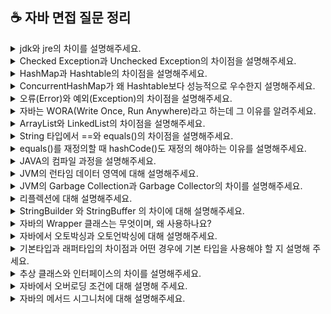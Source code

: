 ## ☕️ 자바 면접 질문 정리

<details>

<summary>jdk와 jre의 차이를 설명해주세요.</summary>

<br/>
JDK는 Java Development Kit의 약자로 개발자들이 자바로 개발하는데 사용되는 SDK라고 생각하면 됩니다. 이 안에는 자바 개발 시 필요한 라이브러리들과 javac, javadoc 등의 개발 도구들이 포함되고, 개발할 때 자바 프로그램을 실행시켜야 하기에 JRE, JVM도 포함되어 있습니다.

JRE는 Java Runtime Environment의 약자로, JVM과 자바 프로그램을 실행할 때 필요한 라이브러리 API를 함께 묶어서 배포되는 패키지입니다. 이외에도 런타임 환경에서 사용하는 프로퍼티 세팅이나 리소스 파일(jar 파일)을 가지고 있습니다.

결론적으로 Java로 프로그램을 개발할 때 JDK가 필요하고, 실행할 때 JRE가 필요하다고 할 수 있습니다.

<details style = "margin-left: 20px;">
<summary> 꼬리질문1: SDK는 무엇인가요?</summary>

<br/>
Software Development Kit의 약자로 하드웨어 플랫폼, 운영체제, 혹은 프로그래밍 언어 제작사가 제공하는 툴입니다. SDK의 또 다른 예시로는 안드로이드 스튜디오가 있고, 이를 통해 안드로이드 앱 개발을 할 수 있습니다.
<br/>

</details>

<details style = "margin-left: 20px;">
<summary> 꼬리질문2: JDK 종류 중에 알고 있는 것이 있다면 말씀하시고 설명해주세요.</summary>

<br/>
대표적으로 Oracle JDK와 Open JDK가 있습니다. 
Oracle JDK는 Java8까지는 무료로 제공했는데 Java11부터 상업적 용도로 사용 시 유료로 사용할 수 있고, 모니터링 도구, 성능 분석 도구 등이 추가되어 있습니다.
OpenJDK는 무료로 사용할 수 있고 커뮤니티에서 지원하며 상용 기능은 존재하지 않습니다.
<br/>

</details>

</details>

<details>
<summary>Checked Exception과 Unchecked Exception의 차이점을 설명해주세요.</summary>
<br/>

Checked Exception은 Exception의 하위 예외들 중 RuntimeException을 제외한 모든 예외들을 의미합니다. Checked Exception은 컴파일 시 예외처리를 필수로 해주어야 하며, 해주지 않는다면 컴파일 오류가 발생합니다. 이와 반대로 Unchecked Exception은 RuntimeException과 이를 상속받은 자식 예외들을 가리킵니다. 컴파일 시 예외처리를 해주지 않아도 된다는 것이 특징입니다. 

이 둘의 가장 큰 차이점은 예외 발생 시 트랜잭션 롤백 여부 입니다. Unchecked Exception과 Error는 발생 시 트랜젝션이 롤백됩니다. 하지만 Checked Exception의 경우 예외 발생 시 롤백하지 않습니다. 따라서 Checked Exception을 사용하면서 롤백이 발생하기를 원하는 경우 Checked Exception을 Unchecked Exception으로 바꾸어 주어야 합니다.

```java
@Service
@Transactional
@RequiredArgsConstructor
public class MemberService {

    private final MemberRepository memberRepository;

    public Member createUncheckedEx(){
        Member member = new Member("Uncheck");
        memberRepository.save(member);  // 롤백됨
        if(true) {
            throw new RuntimeException();
        }
        return member;
    }

    public Member createCheckedEx() throws IOException {
        Member member = new Member("Check");
        memberRepository.save(member);  // 롤백되지 않아서 DB에 저장됨
        if(true) {
            throw new IOException();
        }
        return member;
    }
    public Member createEx() throws Exception {
        Member member = new Member("Exception");
        memberRepository.save(member);  // 롤백되지 않아서 DB에 저장됨
        if(true) {
            throw new Exception();
        }
        return member;
    }
}
```
<br/>
</details>

<details>
<summary>HashMap과 Hashtable의 차이점을 설명해주세요.</summary>
<br/>
HashMap과 Hashtable의 가장 큰 차이는 Thread-safe입니다. Hashtable의 모든 데이터 변경 메소드는 synchronized로 선언되어 있습니다. 즉 메소드 호출 전 스레드간 동기화 락을 통해 멀티 스레드 환경에서 data의 무결성을 보장해줍니다. 하지만 HashMap의 경우 Thread-safe하지 않기 때문에 멀티 스레드 환경에서 동시에 객체의 데이터를 조작하는 경우 data의 무결성을 보장할 수 없습니다. 하지만 Hashtable은 느리기 때문에, 동기화를 위해서 ConcurrentHashMap을 사용하는 것이 더 좋은 방법 입니다. 이 외의 차이로 HashMap을 key와 value에 null을 허용하지만, Hashtable의 경우 key와 value에 null을 허용하지 않습니다. 

<br/>
</details>

<details>
<summary>ConcurrentHashMap가 왜 Hashtable보다 성능적으로 우수한지 설명해주세요. </summary>
<br/>

Hashtable은 모든 메서드에 synchronized 키워드를 사용하여 전체 객체에 lock을 걸기 때문에, 한 스레드가 메서드를 호출하는 동안 다른 메서드는 모두 대기해야 하고 다른 스레드로 전환하는 컨텍스트 스위칭에서 성능 저하가 발생합니다. 반면, ConcurrentHashMap은 CAS 연산을 사용하여 읽어들인 현재 값이 스레드가 기대한 값과 동일한지 비교하여, 만약 일치한다면 메모리 위치의 값을 새로운 값으로 원자적으로 교체하고, 일치하지 않으면 다른 스레드가 그 사이에 값을 변경했음을 의미하므로 교체를 실패합니다. CAS 연산은 단일 명령어로 처리되기 때문에 해당 연산이 실행되는 동안에는 다른 어떤 연산도 해당 메모리 주소에 접근할 수 없습니다. 또한 CAS 연산을 사용하면 락이 필요 없기 때문에 락을 획득하고 해제하는 비용을 줄일 수 있고, 다른 스레드가 기다릴 필요 없이 계속해서 실행할 수 있습니다. 만약 CAS가 실패하면 해당 스레드는 다시 값을 읽고 새로운 값을 설정하는 과정을 반복합니다. 이 과정은 대기 없이 진행되기 때문에, 다른 스레드가 대기하는 상황을 피할 수 있습니다. 이를 통해 전반적인 처리 속도가 향상됩니다.

<br/>
</details>


<details>
<summary>오류(Error)와 예외(Exception)의 차이점을 설명해주세요.</summary>

<br/>
Error(오류)는 시스템 레벨에서 발생하는 프로그램 코드로 해결할 수 없는 문제를 나타냅니다. 보통은 JVM에서 발생하며, OOM(Out of Memory), StackOverflowError와 같은 비정상적인 상황에서 발생합니다.

Exception(예외)는 프로그램 실행 중 발생할 수 있는 예외적인 조건을 의미하며, 개발자가 코드 내에서 적절히 처리할 수 있습니다.

따라서 Error는 시스템에 의해 발생하는 비가역적인 문제이고, Exception은 코드 실행 중에 발생하는 예측 가능한 문제라 개발자가 코드로 해결할 수 있습니다.

<details style="margin-left: 20px;">
<summary>꼬리질문1: 에러와 예외를 구분하는 이유를 설명해주세요.</summary>

<br/>
시스템의 안정성 면에서 시스템의 개입이 필요한 에러와 달리, 개발자가 대응할 수 있는 예외를 따로 분류하여 처리를 하면 예외로 넘어가는 많은 경우에서 시스템이 안정적으로 동작할 수 있도록 할 수 있습니다. 또한 유지보수적 관점에서는 둘을 구분함으로써 작업을 줄일 수 있다, 즉 비용 절감의 면에서도 구분을 합니다.

<br/>
</details>


<details style="margin-left: 20px;">
<summary>꼬리질문2: 예외의 종류에는 무엇이 있나요?</summary>

<br/>
예외는 두가지 기준으로 나눌 수 있습니다. 발생하는 시기에 따라 구분하면 컴파일 과정에서 발생하는 IOException, FileNotFound 예외와 런타임에 발생하는 예외, 예를 들어 NPE 등이 있습니다.

또한 Checked Exception, Unchecked Exception으로 나뉩니다. Checked는 컴파일 예외클래스이고 Unchecked는 런타임 예외클래스인데요. 이는 코드적 관점에서 구분됩니다. 이 둘의 핵심적인 차이는 반드시 예외 처리를 해야 하는가? 입니다. Checked는 반드시 예외를 처리해야 하고, Unchecked는 명시적인 처리를 안해도 됩니다.

![image.png](https://encrypted-tbn0.gstatic.com/images?q=tbn:ANd9GcRK9GVB0oHPub5kRARKKXPUNVghP1rnw4Ci5A&s)

위 그림에서 RuntimeException은 Unchecked, Exception은 Checked입니다. Checked Exception이 발생할 것 같다면 try-catch나 throws로 처리를 해야합니다.
<br/>
</details>

<br/>
</details>


<details>
<summary>자바는 WORA(Write Once, Run Anywhere)라고 하는데 그 이유를 알려주세요.</summary>
<br/>

자바는 플렛폼 독립적 입니다. 자바 소스 코드는 컴파일러에 의해 바이트 코드로 변환되고 이 바이트코드는 JVM에 의해 실행되며, 특정 운영체제나 하드웨어에 종속되지 않습니다. 그 이유는 JVM이 각 플렛폼에 맞는 JVM 구현체가 존재하기 때문입니다. Windows, macOS, Linux 등 각각의 운영체제에 맞는 JVM이 존재하며, 동일한 바이트 코드는 어느 운영체제에도 동일하게 작동합니다. `WORA`는 "한 번 작성하면 어디서나 실행된다"는 원칙입니다. 자바가 WORA인 이유는 자바 개발자가 한번 코드를 작성하면, 어떤 플랫폼에서도 실행할 수 있기 때문입니다. 이러한 특성은 자바의 이식성을 높여주고, 다양한 환경에서의 애플리케이션 배포와 유지보수를 용이하게 합니다. 
<br/>
</details>

<details>
<summary>ArrayList와 LinkedList의 차이점을 설명해주세요.</summary>
<br/>

ArrayList는 배열 기반의 리스트 구현체로, 내부적으로 동적 배열을 사용하여 데이터를 저장합니다. 초기 용량이 초과되면 새로운 배열을 생성하고 기존 데이터를 복사하여 저장합니다. ArrayList는 무작위 접근(random access)이 가능하기 때문에, 인덱스로 접근 시 요소 접근 속도가 빠릅니다. 하지만 요소 추가와 삭제 시 배열의 크기를 조정해야하므로, 빈번한 요소 추가와 삭제가 발생하는 경우 배열의 크기를 조정하는 과정에서 많은 시간이 소요되어 성능이 저하될 수 있습니다.

LinkedList는 연결 리스트 기반의 리스트 구현체로, 각 요소가 이전 요소와 다음 요소의 참조를 가지고 있습니다. 배열의 크기를 조정할 필요가 없기 때문에 공간의 제약이 존재하지 않으며 복사하는 과정이 없어서 삽입과 삭제의 처리 속도가 빠릅니다. 하지만, 요소를 get하는 과정에서 순차접근(sequential access)만 가능하기 때문에 인덱스를 활용하여 조회할 경우 처음부터 순차적으로 탐색해야 하므로 접근 속도가 느립니다. LinkedList에서 맨 앞이나 맨 뒤 요소만 추가하고 삭제하면 시간복잡도는 O(1)이 맞지만, 중간에 요소를 추가하거나 삭제하면 중간 위치까지 탐색을 해야하기에 최종적으로 O(n)이 됩니다. 

삭제 또는 삽입이 빈번하면 LinkedList를 사용하는 것을 사용하는 것이 사용하는 것이 좋아보이지만, 사실 성능면에서 이 둘은 큰 차이가 없습니다. 예를 들어 ArrayList는 리사이징 과정에서 배열 복사하는 추가 시간이 들지만, 배열을 새로 만들고 for문을 돌려 기존 요소를 일일이 대입하는 그러한 처리가 아니라, 내부적으로 최적화가 잘 되어있어서 성능이 크게 차이가 나지 않습니다.

<br/>
</details>

<details>
<summary>String 타입에서 ==와 equals()의 차이점을 설명해주세요.</summary>
<br/>

String 변수를 생성할 때는 리터럴을 사용하는 방식과 new 연산자를 사용하는 방식이 있습니다. 리터럴을 사용하게 되면 string constant pool이라는 영역에 값이 존재하게되고, new를 통해 생성하면 heap 영역에 존재하게 됩니다. String을 리터럴로 선언할 경우 내부적으로 String의 intern() 메서드가 호출되게 되고 intern() 메서드는 주어진 문자열이 string constant pool에 존재하는지 확인하고 있으면 그 주소값을 반환하고 없으면 string constant pool에 넣고 새로운 주소값을 반환합니다.
== 연산자는 비교하는 두 대상의 주소값을 비교하는데 반해 String 클래스의 equals() 메서드는 Objects 클래스의 equals() 메서드를 오버라이딩하여 두 비교대상의 주소 값이 아닌 데이터 값을 비교합니다.

```java
String str1 = "Hello"; // 문자열 리터럴을 이용한 방식
String str2 = "Hello";

String str3 = new String("Hello"); // new 연산자를 이용한 방식
String str4 = new String("Hello");

// 리터럴 문자열 비교
System.out.println(str1 == str2); // true

// 객체 문자열 비교
System.out.println(str3 == str4); // false
System.out.println(str3.equals(str4)); // true

// 리터럴과 객체 문자열 비교
System.out.println(str1 == str3); // false
System.out.println(str3.equals(str1)); // true
```
<br/>
</details>

<details>
<summary>equals()를 재정의할 때 hashCode()도 재정의 해야하는 이유를 설명해주세요.</summary>
<br/>

hashCode 메서드는 객체의 주소 값을 이용해서 해싱 기법을 통해 해시 코드를 만든 후 반환합니다. 엄밀히 말하면 해시코드는 주소값은 아니고, 주소값으로 만든 고유한 숫자값입니다. 
equals()를 재정의할 때 hashCode()도 재정의 해야하는 이유는 equals()의 결과가 true인 두 객체의 해시코드는 반드시 같아야 한다는 자바의 규칙 때문입니다. 만약 두 메소드를 동시에 재정의하지 않을 시, hash 컬렉션을 사용할 때 문제가 발생할 수 있습니다. equlas()만 재정의하면 두 객체의 해시코드가 다름에도 불구하고 논리적으로 같은 객체라고 판단합니다. 이때 HashSet을 사용하여 객체를 추가할 때 해시코드가 달라서 다른 객체라고 판단하여 중복된 객체가 추가될 수 있습니다. 따라서 equals()를 재정의할 때 hashCode()도 동시에 재정의 해야 합니다.

### 추가 설명 
위처럼 동작하는 이유는 hash 컬렉션의 객체가 논리적으로 같은지 비교할때 수행하는 과정에서 찾을 수 있습니다. 가장 먼저 데이터가 추가되면, 그 데이터의 hashCode() 리턴 값을 컬렉션에 가지고 있는지 비교합니다. 해시코드가 다르다면 다른 객체라고 판단하고, 만약 해시코드가 같다면 다음으로 equals() 메서드의 리턴 값을 비교하여 true면 논리적으로 같은 객체라고 판단합니다.

<details style="margin-left: 20px;">
<summary>꼬리질문1: hashCode()를 잘못 오버라이딩하면 hash 컬렉션의 성능이 떨어질 수 있는데 그 이유를 설명해주세요. </summary>
<br/>

Objects.hash 메서드는 매개변수로 주어진 값들을 이용해서 고유한 해시 코드를 생성합니다. 즉, 동일한 값을 가지는 객체들의 필드로 해시코드를 생성하면 동일한 해시코드를 얻을 수 있습니다. Objects.hash 메서드는 가변 인자를 받아 처리하기 때문에 내부적으로 배열을 생성하고, for문을 돌면서 각 필드의 해시코드를 계산하여 반환합니다. 이 과정에서 필드의 순서가 반환되는 해시코드에 영향을 끼칩니다. 따라서 배열의 생성과 for문으로 인해 hash 컬렉션의 성능 저하를 야기할 수 있습니다. 

```java
@Override
public int hashCode() {
    return Objects.hash(name); // name 필드의 해시코드를 반환한다.
}
```
</details>

<br/>
</details>

<details>
<summary>JAVA의 컴파일 과정을 설명해주세요.</summary>

<br/>
먼저 개발자가 자바 소스코드(.java)를 작성합니다.

이후에 자바 컴파일러(javac)가 자바 소스파일을 컴파일 합니다. 이 때 나오는 파일은 바이트코드파일(.class)로 컴퓨터가 아직 읽을 수 없는 JVM이 이해할 수 있는 코드입니다.

컴파일된 바이트코드를 JVM의 클래스로더(Class Loader)로 전달합니다.

클래스 로더는 동적로딩을 통해 필요한 클래스들을 로딩 및 링크하여 런타임 데이터 영역, 즉 JVM의 메모리에 올립니다.

실행엔진(Execution Engine) JVM 메모리에 올라온 바이트 코드들을 명령어 단위로 하나씩 가져와서 실행합니다. 이 때 실행 엔진은 두 가지 방식으로 변경합니다.

1. 인터프리터: 바이트 코드 명령어를 하나씩 읽어서 해석하고 실행합니다. 하나하나의 실행은 빠르나, 전체적인 실행 속도가 느리다는 단점을 가집니다.

2. JIT 컴파일러: 인터프리터의 단점을 보완하기 위해 도입된 방식으로 바이트 코드 전체를 컴파일하여 바이너리 코드로 변경하고 이후에는 해당 메서드를 더 이상 인터프리팅하지 않고 바이너리 코드로 직접 실행하는 방식입니다. 바이트 코드 전체가 컴파일된 바이너리 코드를 실행하는 것이기 때문에 전체적인 실행속도는 인터프리팅 방식보다 빠릅니다.

<details style="margin-left: 20px;">
<summary>꼬리질문1: 클래스 로더의 동작방식을 설명해주세요.</summary>
<br/>
로드: 클래스 파일을 가져와서 JVM 메모리에 로드합니다.

검증: 클래스 로드 전 과정 중에서 가장 복잡하고 시간이 많이 걸리는 과정으로 읽어들인 클래스가 자바 언어 명세 및 JVM에 명시된 대로 구성되어 있는지 검사합니다.

준비: 클래스가 필요로 하는 메모리를 할당합니다.. 필요한 메모리란 클래스에서 정의된 필드, 메서드, 인터페이스들을 나타내는 데이터 구조들 등을 말합니다.

분석: 클래스의 상수 풀 내 모든 심볼릭 레퍼런스를 다이렉트 레퍼런스토 변경합니다.

초기화: 클래스 변수들을 적절한 값으로 초기화합니다.(static 필드들을 설정된 값으로 초기화 등)

</details>

<details style="margin-left: 20px;">
<summary>꼬리질문2: 그렇다면 언제 인터프리터를 사용하고 언제 JIT 컴파일러가 사용되나요?</summary>

<br/>
인터프리터는 처음 프로그램이 실행될 때 사용되어 바이트코드를 명령어 단위로 해석하고 실행합니다. 프로그램 실행 중 특정 코드(특히 자주 호출되는 메소드나 루프)가 핫스팟으로 식별되면, 그 코드에 대해 JIT컴파일러가 기계어로 컴파일하여 성능을 최적화합니다.

</details>
<br/>
</details>

<details>
<summary>JVM의 런타임 데이터 영역에 대해 설명해주세요.</summary>

<br/>

런타임 데이터 영역은 자바 애플리케이션이 실행되는 동안 JVM 이 사용하는 메모리공간으로 메서드(Method)영역, 힙(Heap) 영역, 스택(Stack), PC 레지스터(Program Counter Register), 네이티브 메서드 스택 (Native Method Stack) 영역으로 나뉩니다. 메서드영역, 힙 영역은 모든 스레드(Thread)가 공유하는 영역이고, 나머지 스택영역, PC 레지스터, 네이티브 메서드 스택은 각 스레드마다 생성되는 개별 영역입니다.

<details style="margin-left: 20px;">
<summary>꼬리질문1: 런타임 상수 풀(Runtime Constant Pool) 과 주요 역할에 대해 설명해 주세요</summary>

<br>
런타임 상수 풀은 자바 클래스 파일에서 컴파일 시 포함된 상수와 참조 정보를 런타임에 관리하는 메모리 영역입니다. 클래스가 JVM에 로드될 때 메서드 영역에 할당되며 숫자, 문자열 등 리터럴 상수와 메서드, 필드, 클래스 참조 정보를 포함합니다. 주요 역할은 메모리 절약입니다. 동일한 상수 리터럴은 상수 풀에 한 번만 저장되고, 프로그램에서 여러 번 사용될 때 재사용됩니다. 특히 문자열 상수 풀을 통해 문자열 리터럴이 여러 번 선언되어도 메모리 낭비를 방지할 수 있습니다.  또한, 런타임에 새로운 참조나 상수가 추가될 수 있으며, 자바의 new 키워드로 생성된 객체는 상수 풀이 아닌 힙 메모리에 저장되지만, new 키워드를 사용한 객체가 리터럴 값을 포함하고 있을 때, 그 리터럴에 대한 참조는 상수 풀에서 가져옵니다. 예를 들어, new String("hello")라는 코드를 실행할 경우, "hello"라는 리터럴 자체는 상수 풀에 저장되어 있고, 그 리터럴을 바탕으로 힙에 새로운 String 객체가 생성됩니다.
</br>

### 추가 설명

Runtime Constant Pool 의 역할

**1.클래스 파일의 상수(Constant Pool Table)를 로드**

자바 클래스 파일(.class)에는 컴파일된 상수 정보가 Constant Pool Table이라는 형태로 포함됩니다. Constant Pool Table 은 **리터럴 값(문자열, 숫자 등)**과 메서드, 필드, 클래스에 대한 참조 정보를 포함하고 있습니다.

클래스가 JVM에 의해 로드될 때 이 Constant Pool Table이 Runtime Constant Pool로 옮겨지며, 런타임에 사용됩니다.

**2.리터럴 값과 참조 정보 저장**

상수 리터럴

- 정수, 부동 소수점 숫자, 문자열 등 상수 리터럴

메서드와 필드 참조

- 메서드 호출 시 해당 메서드의 참조를 상수 풀에서 찾습니다. 마찬가지로 필드에 접근할 때도 필드 참조 정보를 상수 풀에서 관리합니다.

클래스와 인터페이스 참조

- 클래스가 처음 로드될 때, 클래스 참조 정보 역시 Runtime Constant Pool에 저장됩니다.

**3.런타임시 동적 상수 할당**

new 키워드로 객체를 생성하거나, 메서드나 필드에 접근할 때, 해당 참조 정보를 동적으로 추가할 수 있습니다. 예를 들어, 문자열 상수 String은 리터럴로 선언될 때 상수 풀에 저장되며, 이미 동일한 리터럴이 존재할 경우 새로운 객체를 생성하지 않고 기존에 있는 상수를 참조합니다.

이를 통해 메모리 사용을 최적화하고, 중복되는 리터럴이 여러 번 생성되지 않도록 합니다.

**4.메모리 절약**

Runtime Constant Pool은 상수와 참조 정보를 공유하여 중복된 상수를 여러 번 생성하지 않도록 합니다. 이는 메모리 절약에 크게 기여하며, 자주 사용되는 상수들에 대해 최적화된 메모리 사용을 보장합니다.

**5.가비지 컬렉션 대상**

Runtime Constant Pool에 저장된 객체나 참조는 가비지 컬렉션의 대상이 될 수 있습니다. 예를 들어, 더 이상 사용되지 않는 참조나 상수는 GC에 의해 메모리에서 해제될 수 있습니다.

</details>

### 추가 설명

<img src="https://github.com/user-attachments/assets/09a9aa2b-f805-4bb1-b02c-dbc1cced12d8">

![image](https://github.com/user-attachments/assets/af5bc8fc-2248-4a49-8498-2fbb62da094f)

<br/>

</details>

<details>
<summary>JVM의 Garbage Collection과 Garbage Collector의 차이를 설명해주세요.</summary>

<br/>

가비지 콜렉션은 JVM에서 Heap 영역에 동적으로 할당했던 메모리 중, 더 이상 사용하지 않는 객체들, 메모리를 자동으로 찾아 해제하는 프로세스입니다. 이를 통해 개발자가 명시적으로 메모리를 해제하지 않아도, 메모리를 안전하게 관리할 수 있습니다. 가비지 콜렉터는 이러한 작업, 즉 가비지 컬렉션을 수행하는 시스템의 구성 요소입니다.

<br/>

<details style="margin-left: 20px;">
<summary>꼬리질문1: 그렇다면 개발자는 가비지콜렉터만 믿고 메모리를 신경쓰지 않아도 되는 것인가요?</summary>

<br/>

그것은 아닙니다. 가비지 컬렉션에도 단점이 존재하는데요. 자동으로 할당 해제를 해준다고 해도, 메모리가 정확히 언제 해제되는지 알 수가 없고, 이를 제어할 수 없습니다. 또한 가비지 컬렉션을 하는 동안은 다른 동작을 멈춰 오버헤드가 발생하는 문제점이 존재합니다.(이를 Stop-The-World, STW라고 합니다. 과거 익스플로러가 악명이 높았던 이유가 잦은 GC 때문이라고 해요.)

</details>

<details style="margin-left: 20px;">
<summary>꼬리질문2: 그렇다면 heap의 구조에 대해서 설명해주세요.</summary>

<br/>

Heap에는 Young영역과 Old영역이 있는데요. Young은 Eden과 Survivor0,1영역으로 나뉩니다. 대부분의 새롭게 생성된 객체는 Young, 특히 Eden에 위치합니다. 여기서 GC가 한번 발생한 후에 살아있는 객체는 Survivor0, Survivor영역이 가득 차게 되면 그 중에서 살아남은 객체를 다른 Survivor로 옮기고 기존 영역은 비웁니다. 이 과정을 반복하면서 살아남아 age가 임계값에 도달한 객체는 Old영역으로 이동하게 됩니다.

</details>

<details style="margin-left: 20px;">
<summary>꼬리질문3: 가비지 컬렉션의 과정을 설명해주세요.(꼬리질문 2번과 엮어서 생각해주세요)</summary>

<br/>

먼저 GC를 실행하기 위해 JVM이 애플리케이션의 실행을 멈춥니다. 이는 Stop-The-World, 즉 STW라는 작업을 하여 실행 중인 스레드를 제외한 모든 스레드의 작업이 중단됩니다. 이후 어떤 Object를 Garbage로 판단할지 설명을 하겠습니다. GC는 특정 객체가 garbage인지 아닌지 판단하기 위해 Reachability라는 개념을 적용하는데요. 객체에 유효한 레퍼런스가 있다면 Reachable, 없다면 Unreachable로 구분하고 unreachable은 수거합니다. 이 때 Mark and Sweep 방식을 이용합니다. root space로부터 그래프 순회를 통해 각각 어떤 객체를 참조하고 있는지 mark, Unreachable 객체들을 heap에서 제거하는 sweep, 이후 분산된 객체들을 heap의 시작 주소로 모아 압축합니다.(이건 종류에 따라 안할 수도 있다고 합니다)

### 추가 설명

Minor GC

Young 영역은 짧게 살아남는 메모리들이 존재하는 공간입니다. 모든 객체는 처음에는 Young에 생성되는데, 이 공간은 Old에 비해 상대적으로 작기 때문에 메모리를 제거하는데 적은 시간이 걸립니다. 따라서 이 공간에서 메모리 상의 객체를 찾아 제거하는데 적은 시간이 걸립니다.

- 과정
  처음 생성된 객체는 Eden에 위치
  Eden영역이 꽉 차게 되면 Minor GC 실행
  Mark 동작을 통해 reachable 객체 탐색
  살아남은 객체는 Survivor 영역으로 이동
  Eden영역에서 unreachable 상태의 객체의 메모리 해제(sweep)
  살아남은 객체들 age 값 1 증가
  또 다시 Eden영역이 새로운 객체들로 가득 차면 minor GC 발생하고 mark한다.
  mark가 된 객체들은 비어있는 Survivor1으로 이동하고 sweep
  다시 살아남은 모든 객체들은 age가 1씩 증가, 이 과정 반복

Major GC(Full GC)

Old 는 길게 살아남는 메모리들이 존재하는 공간입니다. 이들은 Young에서 시작해서 age가 임계값을 달성하여 Old로 이동한(promotion된) 객체들입니다. Major GC는 객체들이 계속 쌓이다가 Old에서 메모리가 부족해지면 발생합니다. Old는 Young보다 상대적으로 큰 공간을 가지고 있어 객체 제거에 많은 시간이 걸립니다. 따라서 STW문제가 발생하게 됩니다.

| GC 종류   | Minor GC               | Major GC              |
| --------- | ---------------------- | --------------------- |
| 대상      | Young Generation       | Old Generation        |
| 실행 시점 | Eden 영역이 꽉 찬 경우 | Old 영역이 꽉 찬 경우 |
| 실행 속도 | 빠름                   | 느림                  |

</details>

<br/>

</details>

<details>
<summary>리플렉션에 대해 설명해주세요.</summary>

<br/>

구체적인 클래스 타입을 알지 못해도 그 클래스의 정보(메소드, 타입, 변수, ...) 에 접근할 수 있게 해주는 기법입니다. 리플렉션은 객체를 통해 클래스의 정보를 분석하여 런타임에 클래스의 동작으로 검사하거나 조작할 수 있습니다. 리플렉션은 런타임에 동작하기 때문에, 컴파일 시점에서 오류를 잡을 수 없다는 단점이 존재하므로 사용에 유의해야합니다.

<details style="margin-left: 20px; display: block">
 <summary>꼬리질문1: 리플렉션이 클래스 정보를 어떻게 가져오는지 설명해주세요.</summary>

<br/>

`Class` 클래스는 자바의 리플렉션 API의 일부로, 클래스와 인터페이스의 메타데이터에 접근할 수 있게 해줍니다. Class 객체는 특정 클래스에 대한 정보를 캡슐화하며, 해당 클래스의 이름, 슈퍼클래스, 구현한 인터페이스, 메서드, 생성자 등의 정보를 제공합니다.<br/>
JVM의 `클래스 로더`는 실행 시에 필요한 클래스를 동적으로 메모리에 로드하는 역할을 합니다. 먼저 기존에 생성된 클래스 객체가 메모리에 존재하는지 확인하고, 있으면 객체의 참조를 반환하고, 없으면 classpath에 지정된 경로를 따라서 클래스 파일을 찾아 해당 클래스 파일을 읽어서 Class 객체로 변환합니다. 만일 못 찾으면 `ClassNotFoundException` 예외를 띄우게 됩니다.<br/>
클래스 로더에 의해서 `.class` 파일이 메모리에 로드될 때, 로드된 `.class` 파일의 클래스 정보들을 가져와 Class 객체가 생성되고, 이 객체가 힙 영역에 자동으로 객체화 됩니다. 이로 인해 new 인스턴스화 없이 바로 가져와 사용할 수 있습니다. 이처럼 Class 객체를 활용하여 원하는 클래스의 정보를 가져올 수 있습니다.

```java
Class stringClass = String.class;
System.out.println(stringClass.getName()); // java.lang.String
```

</details>

<br/>
</details>

<details>
<summary>StringBuilder 와 StringBuffer 의 차이에 대해 설명해주세요.</summary>

<br/>

StringBuilder와 StringBuffer는 내부에서 char[] 배열을 이용해 가변 문자열을 처리하는 클래스입니다. 주요 차이점은 동기화 여부입니다. StringBuilder 는 동기화를 지원하지 않는 반면, StringBuffer는 메서드는 synchronized 키워드로 동기화를 지원하기 때문에 멀티스레드 환경에서 안전하게 동작할 수 있습니다. 성능상으로는 StringBuilder 가 동기화가 없으므로 더 빠르게 동작합니다.

<br/>

<details style="margin-left: 20px;">
<summary>꼬리질문1: 왜 동기화(synchronized)가 걸려 있으면 느릴까요?</summary>

<br/>
동기화가 성능에 영향을 미치는 이유는 synchronized 키워드로 인해 자바의 모니터 락(monitor lock) 메커니즘이 동작하기 때문입니다. 동기화된 메서드나 블록에 접근하려면 스레드가 락을 먼저 획득해야 하며, 이 과정에서 락 획득(lock acquisition)과 락 해제(lock release)에 따른 추가적인 연산이 발생합니다. 특히, 멀티스레드 환경에서 여러 스레드가 동시에 같은 자원에 접근할 경우, 락 경쟁(lock contention) 이 발생하여 스레드가 대기하는 시간이 길어지고 성능이 저하됩니다. 또한, 스레드 간 컨텍스트 스위칭(context switching), 캐시 미스(cache miss) 와 같은 운영체제 수준의 오버헤드가 발생해 성능에 부정적인 영향을 미칠 수 있습니다.

</details>
 
<details style="margin-left: 20px;">
<summary>꼬리질문2: 싱글 스레드로 접근한다는 가정하에선 StringBuilder 와 StringBuffer 의 성능이 똑같을까요?</summary>

<br/>
싱글 스레드 환경이라도 StringBuffer 는 동기화된 메서드를 사용하기 때문에 동기화 메커니즘에 따른 락 획득과 해제 비용아 발생합니다. 이러한 비용은 불필요한 오버헤드로 작용하여 성능이 저하됩니다. 반면, StringBuilder는 동기화되지 않아 추가적인 락 처리 과정이 없으므로, 싱글스레드 환경에서도 StringBuilder 가 StringBuffer 보다 성능이 더 빠릅니다.

<br/>

</details>

<br/>

</details>

</details>

<details>
<summary>자바의 Wrapper 클래스는 무엇이며, 왜 사용하나요?</summary>

<br/>

Wrapper 클래스는 기본 데이터타입을 객체로 다루기 위해 자바에서 제공하는 클래스입니다. 기본 타입은 객체가 아니기 때문에 객체가 필요한 경우 Wrapper 타입을 사용합니다. 예를 들어,컬렉션과 같은 객체만 취급하는 구조에서 Wrapper 클래스를 사용해 기본 타입을 객체로 래핑해서 사용할 수 있습니다.

<br/>

</details>

<details>
<summary>자바에서 오토박싱과 오토언박싱에 대해 설명해주세요.</summary>

<br/>

오토박싱(Autoboxing) 은 자바에서 기본 데이터 타입을 자동으로 해당하는 Wrapper 클래스로 변환하는 과정입니다. 오토언박싱(Unboxing) 은 반대로 Wrapper 객체를 기본 데이터타입으로 자동 변환하는 과정입니다. JDK1.5(자바5) 부터 자동 변환이 지원되어 개발자가 명시적으로 변환할 필요 없이 편리하게 사용할 수 있습니다. 예를 들어, 기본타입과 래퍼타입간 연산이 필요할 때 컴파일러가 자동으로 래퍼타입을 기본타입으로 오토언박싱해 연산을 수행합니다.

<br/>

### 추가 설명

int 와 Integer 를 예로 들자면

Boxing 할때는 Integer.valueOf() 메서드를 사용합니다.

```java
Integer num = Integer.valueOf(10);
```

Unboxing 할때는 Integer.intValue() 메서드를 사용합니다.

```java
int num = Integer.intValue(new Integer(10));
```

이 과정을 컴파일러가 아래처럼 대신 해주는것이 오토박싱과 오토 언박싱 입니다.

```java
int primitiveInt = 10;
Integer wrapperInt = primitiveInt; // 자동으로 Integer로 변환 (오토박싱)

Integer wrapperInt = Integer.valueOf(20);
int primitiveInt = wrapperInt; // 자동으로 int로 변환 (오토언박싱)
```

</details>

<details>
<summary>기본타입과 래퍼타입의 차이점과 어떤 경우에 기본 타입을 사용해야 할 지 설명해 주세요.</summary>

<br/>

기본 타입은 메모리의 스택(stack) 영역에 직접 저장되며, 객체가 아닌 값 자체가 저장됩니다. 반면 래퍼 타입은 메모리의 힙(heap) 영역에 객체로 저장되며, 객체가 참조 변수에 의해 참조됩니다. 기본 타입의 초기화 값은 0 또는 false 와 같은 값으로 null 을 가질 수 없지만 래퍼 타입은 객체이기 때문에 명시적으로 초기화 하지 않는 경우 null 을 가집니다. 또한 래퍼 타입은 불변(immutable) 이므로 객체를 생성한 후에는 그 값을 변경할 수 없습니다. 수정이나 값을 변경할 때는 객체의 값을 변경하는게 아닌, 새로운 값의 객체를 생성해서 반환받습니다. 반면, 기본 타입은 값이 변경될 수 있습니다. 메모리 효율성의 경우 래퍼 타입은 객체를 생성하기 때문에 추가적인 메모리 오버헤드가 발생합니다. 따라서 기본 타입은 성능이 중요한 경우나 단순히 연산을 수행할 때 주로 사용됩니다. 래퍼 타입은 객체를 요구하는 컬렉션 프레임워크나 제네릭에서 주로 사용됩니다.

<br/>

### 추가 설명

자바의 제네릭은 컴파일 시 타입 안전성을 제공하고, 컴파일러는 제네릭을 사용하여 타입 변환을 제거하기 위해 타입 소거(Type Erasure) 를 사용합니다. 이 과정에서 제네릭 클래스의 타입 매개변수는 객체 타입으로 변환되는데, 기본 타입은 객체가 아니기 때문에 제네릭에 사용할 수 없습니다.

</details>

<details>
<summary>추상 클래스와 인터페이스의 차이를 설명해주세요.</summary>

<br/>

추상 클래스나 인터페이스는 추상 메소드를 이용한 구현 원칙을 강제한다는 점은 동일하지만, 추상 클래스는 클래스로서 `클래스와 의미있는 연관관계를 구축`할 때 사용하고, 인터페이스는 `클래스와 별도로 구현 객체가 같은 동작`을 한다는 것을 보장하기 위해 사용합니다. </br>
예시로 동물이라는 추상 클래스를 상속한 앵무새, 고래, 사자라는 클래스가 존재합니다. 동작을 하는 메소드 추가를 위해 수영 동작을 하는 `swimming()` 메소드를 자식 클래스에 추가하려고 합니다. 추후 확장을 위해 추상화 원칙을 따르기 위해 추상 클래스에 추상 메서드인 `swimming()` 메소드를 추가하면 수영을 못하는 앵무새와 사자 클래스도 반드시 해당 메소드를 구현해야한다는 강제성이 생깁니다. 이때 상속에 얽매이지 않는 인터페이스에 추상 메서드를 선언하고 이를 구현하게 하면 `자유로운 타입 묶음을 통해 추상화를 이루게`할 수 있습니다.

<br/>

<img src="https://github.com/user-attachments/assets/beca0fea-3815-4c33-bcdb-5587538cc7e3" />

<br/>

</details>

<details>
<summary>자바에서 오버로딩 조건에 대해 설명해 주세요.</summary>

<br/>

자바 컴파일러는 메서드 시그니처를 바탕으로 호출할 메서드를 결정합니다. 따라서 메서드이름이 같더라도, 매개변수 타입, 개수, 순서가 달라지면 메서드 시그니처가 달라지므로 컴파일러는 이를 서로 다른 메서드로 인식해 오버로딩이 가능해집니다. 반면 반환 타입이나 접근 제어자, 예외는 오버로딩의 기준이 되지 않습니다.

<br/>

### 추가 설명

매개변수의 순서만 달라도 오버로딩이 가능한 것을 유의하자.

```java
public void print(int x, double y) {
    System.out.println("int first, then double: " + x + ", " + y);
}

public void print(double y, int x) {
    System.out.println("double first, then int: " + y + ", " + x);
}

public static void main(String[] args) {
    OverloadingExample ex = new OverloadingExample();
    ex.print(10, 3.14);    // Calls print(int, double)
    ex.print(3.14, 10);    // Calls print(double, int)
}
```

반환타입은 메서드 시그니처의 일부가 아니기 때문에 메서드를 구분하는 기준이 되지 않는다.

```java
public int calculate() { return 0; }
public void calculate() { } // 컴파일 에러 발생: 반환 타입만 다르면 오버로딩 불가능
```

메서드가 던지는 예외의 종류 또한 메서드 시그니처에 포함되지 않기 때문에 같은 이름과 같은 매개변수 목록을 가진 메서드가 다른 예외를 던진다고 하더라도, 컴파일러는 이를 같은 메서드로 인식한다.

```java
public void process() throws IOException { }
public void process() throws SQLException { } // 컴파일 에러 발생: 예외만 다르면 오버로딩 불가능
```

public, private, protected 같은 접근 제어자도 메서드 시그니처에 포함되지 않기 때문에 메서드가 동일한 시그니처를 가지면서 접근 제어자만 다를 경우, 컴파일 에러가 발생한다.

```java
public void display() { }
private void display() { } // 컴파일 에러 발생: 접근 제어자만 다르면 오버로딩 불가능
```

</details>

<details>
<summary>자바의 메서드 시그니처에 대해 설명해주세요.</summary>

<br/>
자바에서 메서드 시그니처는 메서드를 고유하게 식별하는 요소로, 메서드 이름과 매개변수 목록(타입, 개수, 순서)으로 구성됩니다. 메서드 시그니처는 메서드를 호출할 때 컴파일러가 어떤 메서드를 호출해야 할지 결정하는 기준이 됩니다.

<br/>

<details style="margin-left: 20px; display: block">
<summary>꼬리질문1: 반환 타입이나 예외가 메서드 시그니처에 포함되지 않는 이유를 설명해 주세요.</summary>

<br>
메서드 시그니처는 컴파일러가 호출할 메서드를 식별하는 기준입니다. 반환 타입의 경우 메서드 호출 후에 값을 받을 때만 사용되므로, 메서드를 호출할 때 메서드 이름과 매개변수 목록은 동일한데 반환 타입만 다르다면 컴파일러는 어떤 메서드를 호출해야 할지 결정할 수 없습니다. 예외(throws)는 메서드 호출 시 발생할 수 있는 오류를 정의하는 부분이지만, 메서드의 실행과정에서 발생할 수 있는 사항이기 때문에 메서드의 식별에는 적절한 기준이 될 수 없습니다.

<br>

</details>

### 추가 설명

1.메서드 이름  
2.매개변수 목록 (타입, 개수, 순서)

반환 타입, 예외 목록, 접근 제어자는 메서드 시그니처에 포함되지 않으므로, 컴파일러는 이를 기준으로 메서드를 구분하지 않는다.

오버라이딩 시에는 상위 클래스와 정확히 동일한 시그니처를 가져야 한다.

</details>
